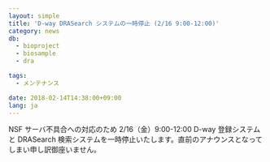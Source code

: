 ```yaml
---
layout: simple
title: 'D-way DRASearch システムの一時停止 (2/16 9:00-12:00)'
category: news
db:
  - bioproject
  - biosample
  - dra

tags:
  - メンテナンス

date: 2018-02-14T14:38:00+09:00
lang: ja
---
```


<p>NSF サーバ不具合への対応のため 2/16（金）9:00-12:00 D-way 登録システムと DRASearch 検索システムを一時停止いたします。直前のアナウンスとなってしまい申し訳御座いません。</p>
